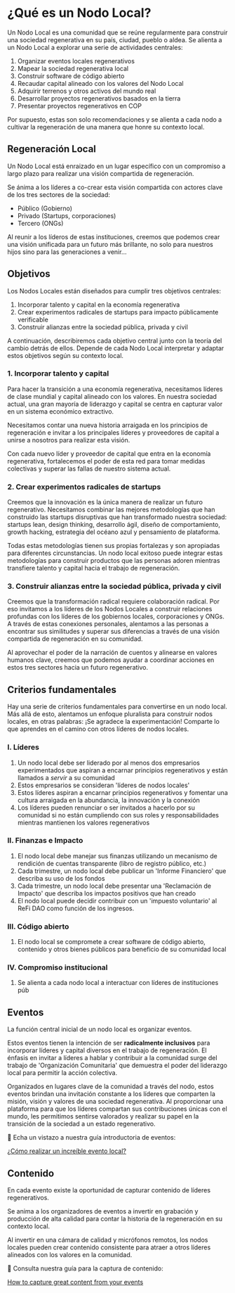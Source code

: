 # ¿Qué es un Nodo Local?

Un Nodo Local es una comunidad que se reúne regularmente para construir una sociedad regenerativa en su país, ciudad, pueblo o aldea. Se alienta a un Nodo Local a explorar una serie de actividades centrales:

1. Organizar eventos locales regenerativos
2. Mapear la sociedad regenerativa local
3. Construir software de código abierto
4. Recaudar capital alineado con los valores del Nodo Local
5. Adquirir terrenos y otros activos del mundo real
6. Desarrollar proyectos regenerativos basados en la tierra
7. Presentar proyectos regenerativos en COP

Por supuesto, estas son solo recomendaciones y se alienta a cada nodo a cultivar la regeneración de una manera que honre su contexto local.

## **Regeneración Local**

Un Nodo Local está enraizado en un lugar específico con un compromiso a largo plazo para realizar una visión compartida de regeneración.

Se ánima a los líderes a co-crear esta visión compartida con actores clave de los tres sectores de la sociedad:

- Público (Gobierno)
- Privado (Startups, corporaciones)
- Tercero (ONGs)

Al reunir a los líderos de estas instituciones, creemos que podemos crear una visión unificada para un futuro más brillante, no solo para nuestros hijos sino para las generaciones a venir...

## **Objetivos**

Los Nodos Locales están diseñados para cumplir tres objetivos centrales:

1. Incorporar talento y capital en la economía regenerativa
2. Crear experimentos radicales de startups para impacto públicamente verificable
3. Construir alianzas entre la sociedad pública, privada y civil

A continuación, describiremos cada objetivo central junto con la teoría del cambio detrás de ellos. Depende de cada Nodo Local interpretar y adaptar estos objetivos según su contexto local.

### 1. Incorporar talento y capital

Para hacer la transición a una economía regenerativa, necesitamos líderes de clase mundial y capital alineado con los valores. En nuestra sociedad actual, una gran mayoría de liderazgo y capital se centra en capturar valor en un sistema económico extractivo.

Necesitamos contar una nueva historia arraigada en los principios de regeneración e invitar a los principales líderes y proveedores de capital a unirse a nosotros para realizar esta visión.

Con cada nuevo líder y proveedor de capital que entra en la economía regenerativa, fortalecemos el poder de esta red para tomar medidas colectivas y superar las fallas de nuestro sistema actual.

### 2. Crear experimentos radicales de startups

Creemos que la innovación es la única manera de realizar un futuro regenerativo. Necesitamos combinar las mejores metodologías que han construido las startups disruptivas que han transformado nuestra sociedad: startups lean, design thinking, desarrollo ágil, diseño de comportamiento, growth hacking, estrategia del océano azul y pensamiento de plataforma.

Todas estas metodologías tienen sus propias fortalezas y son apropiadas para diferentes circunstancias. Un nodo local exitoso puede integrar estas metodologías para construir productos que las personas adoren mientras transfiere talento y capital hacia el trabajo de regeneración.

### 3. Construir alianzas entre la sociedad pública, privada y civil

Creemos que la transformación radical requiere colaboración radical. Por eso invitamos a los líderes de los Nodos Locales a construir relaciones profundas con los líderes de los gobiernos locales, corporaciones y ONGs. A través de estas conexiones personales, alentamos a las personas a encontrar sus similitudes y superar sus diferencias a través de una visión compartida de regeneración en su comunidad.

Al aprovechar el poder de la narración de cuentos y alinearse en valores humanos clave, creemos que podemos ayudar a coordinar acciones en estos tres sectores hacia un futuro regenerativo.

## Criterios fundamentales

Hay una serie de criterios fundamentales para convertirse en un nodo local. Más allá de esto, alentamos un enfoque pluralista para construir nodos locales, en otras palabras: ¡Se agradece la experimentación! Comparte lo que aprendes en el camino con otros líderes de nodos locales.

### I. Líderes

1. Un nodo local debe ser liderado por al menos dos empresarios experimentados que aspiran a encarnar principios regenerativos y están llamados a *servir* a su comunidad
2. Estos empresarios se consideran 'líderes de nodos locales'
3. Estos líderes aspiran a encarnar principios regenerativos y fomentar una cultura arraigada en la abundancia, la innovación y la conexión
4. Los líderes pueden renunciar o ser invitados a hacerlo por su comunidad si no están cumpliendo con sus roles y responsabilidades mientras mantienen los valores regenerativos

### II. Finanzas e Impacto

1. El nodo local debe manejar sus finanzas utilizando un mecanismo de rendición de cuentas transparente (libro de registro público, etc.)
2. Cada trimestre, un nodo local debe publicar un 'Informe Financiero' que describa su uso de los fondos
3. Cada trimestre, un nodo local debe presentar una 'Reclamación de Impacto' que describa los impactos positivos que han creado
4. El nodo local puede decidir contribuir con un 'impuesto voluntario' al ReFi DAO como función de los ingresos.

### III. Código abierto

1. El nodo local se compromete a crear software de código abierto, contenido y otros bienes públicos para beneficio de su comunidad local

### IV. Compromiso institucional

1. Se alienta a cada nodo local a interactuar con líderes de instituciones púb

## Eventos

La función central inicial de un nodo local es organizar eventos.

Estos eventos tienen la intención de ser **radicalmente inclusivos** para incorporar líderes y capital diversos en el trabajo de regeneración. El énfasis en invitar a líderes a hablar y contribuir a la comunidad surge del trabajo de 'Organización Comunitaria' que demuestra el poder del liderazgo local para permitir la acción colectiva.

Organizados en lugares clave de la comunidad a través del nodo, estos eventos brindan una invitación constante a los líderes que comparten la misión, visión y valores de una sociedad regenerativa. Al proporcionar una plataforma para que los líderes compartan sus contribuciones únicas con el mundo, les permitimos sentirse valorados y realizar su papel en la transición de la sociedad a un estado regenerativo.

<aside>
🎪 Echa un vistazo a nuestra guía introductoria de eventos:

[¿Cómo realizar un increíble evento local?](%C2%BFC%C3%B3mo%20realizar%20un%20incre%C3%ADble%20evento%20local%202062e7251f2f8119b256def9eac4e46e.md)

</aside>

## Contenido

En cada evento existe la oportunidad de capturar contenido de líderes regenerativos.

Se anima a los organizadores de eventos a invertir en grabación y producción de alta calidad para contar la historia de la regeneración en su contexto local.

Al invertir en una cámara de calidad y micrófonos remotos, los nodos locales pueden crear contenido consistente para atraer a otros líderes alineados con los valores en la comunidad.

<aside>
📸 Consulta nuestra guía para la captura de contenido:

[How to capture great content from your events](How%20to%20capture%20great%20content%20from%20your%20events%202062e7251f2f8103ab1cddb5d4f4381b.md)

</aside>